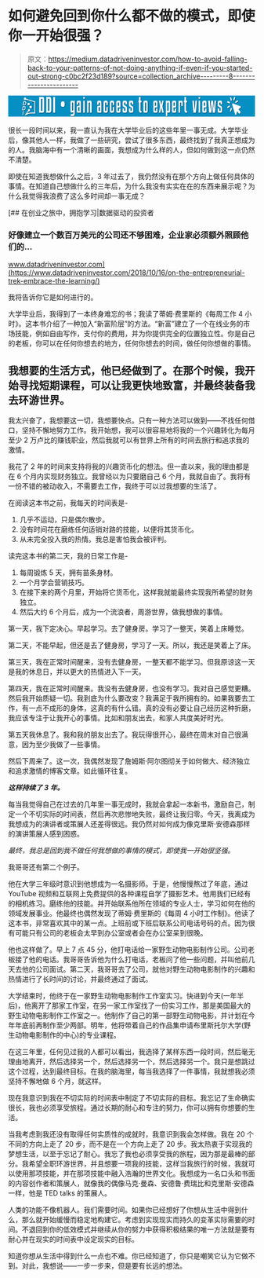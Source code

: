 # 如何避免回到你什么都不做的模式，即使你一开始很强？

> 原文：<https://medium.datadriveninvestor.com/how-to-avoid-falling-back-to-your-patterns-of-not-doing-anything-if-even-if-you-started-out-strong-c0bc2f23d189?source=collection_archive---------8----------------------->

[![](img/36a9b0a51f771f2a32dc34902a955e6d.png)](http://www.track.datadriveninvestor.com/1B9E)

很长一段时间以来，我一直认为我在大学毕业后的这些年里一事无成。大学毕业后，像其他人一样，我做了一些研究，尝试了很多东西，最终找到了我真正想成为的人。我脑海中有一个清晰的画面，我想成为什么样的人，但如何做到这一点仍然不清楚。

即使在知道我想做什么之后，3 年过去了，我仍然没有在那个方向上做任何具体的事情。在知道自己想做什么的三年后，为什么我没有实实在在的东西来展示呢？为什么我觉得我浪费了这么多时间却一事无成？

[](https://www.datadriveninvestor.com/2018/10/16/on-the-entrepreneurial-trek-embrace-the-learning/) [## 在创业之旅中，拥抱学习|数据驱动的投资者

### 好像建立一个数百万美元的公司还不够困难，企业家必须额外照顾他们的…

www.datadriveninvestor.com](https://www.datadriveninvestor.com/2018/10/16/on-the-entrepreneurial-trek-embrace-the-learning/) 

我将告诉你它是如何进行的。

大学毕业后，我得到了一本终身难忘的书；我读了蒂姆·费里斯的《每周工作 4 小时》。这本书介绍了一种加入“新富阶层”的方法。“新富”建立了一个在线业务的市场技能，例如自由写作，支付你的费用，并为你提供完全的位置独立性。你是自己的老板，你可以在任何你想去的地方，任何你想去的时间，做任何你想做的事情。

## 我想要的生活方式，他已经做到了。在那个时候，我开始寻找短期课程，可以让我更快地致富，并最终装备我去环游世界。

我太兴奋了，我想要这一切，我想要快点。只有一种方法可以做到——不找任何借口，坚持不懈地努力工作。我开始想，我可以很容易地将我的一个兴趣转化为每月至少 2 万卢比的赚钱职业，然后我就可以有世界上所有的时间去旅行和追求我的激情。

我花了 2 年的时间来支持将我的兴趣货币化的想法。但一直以来，我的理由都是在 6 个月内实现财务独立。我曾经以为只要磨自己 6 个月，我就自由了。我将有一份不错的被动收入，不需要去工作，我终于可以过我想要的生活了。

在阅读这本书之前，我每天的时间表是-

1.  几乎不运动，只是偶尔散步。
2.  没有时间花在磨练任何适销对路的技能，以便将其货币化。
3.  从未完全投入我的热情。我总是害怕我会被评判。

读完这本书的第二天，我的日常工作是-

1.  每周锻炼 5 天，拥有苗条身材。
2.  一个月学会营销技巧。
3.  在接下来的两个月里，开始将它货币化，这样我就能最终实现我所希望的财务独立。
4.  然后大约 6 个月后，成为一个流浪者，周游世界，做我想做的事情。

第一天，我下定决心。早起学习。去了健身房。学习了一整天，笑着上床睡觉。

第二天，不能早起，但还是去了健身房，学习了一天。所以，我还是笑着上了床。

第三天，我在正常时间醒来，没有去健身房，一整天都不能学习。但我原谅这一天是我的休息日，并以更大的热情进入下一天。

第四天，我在正常时间醒来。我没有去健身房，也没有学习。我对自己感觉更糟。然后我开始质疑一切。我到底为什么要改变？我满足于我所拥有的。如果我要去工作，有一点不成形的身体，这真的有什么错。真的没有必要让自己经历这种折磨，我应该专注于让我开心的事情。比如和朋友出去，和家人共度美好时光。

第五天我休息了。我和我的朋友出去了。我玩得很开心，最终在周末对自己很满意，因为至少我做了一些事情。

然后下周来了。这一次，我偶然发现了詹姆斯·阿尔图彻关于如何做大、经济独立和追求激情的博客文章。如此循环往复。

***这样持续了 3 年。***

每当我觉得自己在过去的几年里一事无成时，我就会拿起一本新书，激励自己，制定一个不切实际的时间表，然后再次悲惨地失败，最终让我归零。今天，我离成为我想成为的演讲者或策展人还差得很远。我仍然对如何成为像克里斯·安德森那样的演讲策展人感到困惑。

*最终，我总是回到我不做任何我想做的事情的模式，即使我一开始很坚强。*

我哥哥还有第二个例子。

他在大学三年级时意识到他想成为一名摄影师。于是，他慢慢熬过了年底，通过 YouTube 视频和互联网上免费提供的各种课程自学了摄影艺术。他用我们已经有的相机练习。磨练他的技能。并开始联系他所在领域的专业人士，学习如何在他的领域发展事业。他最终也偶然发现了蒂姆·费里斯的《每周 4 小时工作制》。他读了这本书，非常喜欢其中的某一点。上班前或下班后联系公司电话号码的点。因为很有可能只有公司的老板会太早到办公室或者会在办公室呆到很晚。

他也这样做了。早上 7 点 45 分，他打电话给一家野生动物电影制作公司。公司老板接了他的电话。我哥哥告诉他为什么打电话，老板问了他一些问题，并叫他前几天去他的公司面试。第二天，我哥哥去了公司，就他对野生动物电影制作的兴趣和热情进行了长时间的讨论，并最终通过了面试。

大学结束时，他终于在一家野生动物电影制作工作室实习。快进到今天(一年半后)，他离开了那家工作室，在另一家工作室找了一份实习工作，那是美国最大的野生动物电影制作工作室之一。他制作了自己的第一部野生动物电影，并计划在今年年底前再制作至少两部。明年，他将带着自己的作品集申请布里斯托尔大学(野生动物电影制作的中心)的专业课程。

在这三年里，任何见过我的人都可以看出，我选择了某样东西一段时间，然后毫无理由地离开，然后选择另一个，然后选择另一个，然后选择另一个。我只是想跳过这个过程，达到最终目标。在我的脑海里，每当我选择了一件事情，我就想我必须坚持不懈地做 6 个月，就这样。

现在我意识到我在不切实际的时间表中制定了不切实际的目标。我忘记了生命确实很长，我也必须享受旅程。通过长期的耐心和专注的努力，你可以拥有你想要的生活。

当我考虑到我还没有取得任何实质性的成就时，我意识到我会怎样做。我在 20 个不同的方向上走了 20 步，而不是在一个方向上走了 20 步。我太热衷于实现我的梦想生活，以至于忘记了耐心。我忘了我也必须享受我的旅程，因为那是最棒的部分。我希望全职环游世界，并且想要一项我的技能，这样当我旅行的时候，我就可以使用那项技能，并在那项技能中融入浩瀚的世界文化。我想成为一名口头和书面的内容创作者和策展人，就像我的偶像马克·曼森、安德鲁·费瑞比和克里斯·安德森一样，他是 TED talks 的策展人。

人类的功能不像机器人。我们需要时间。如果你已经想好了你想从生活中得到什么，那么就开始缓慢而稳定地构建它。考虑到实现现实而持久的变革实际需要的时间。不退回到你的低效模式并继续从你的努力中获得积极结果的唯一方法就是要有耐心并在现实的时间表中设定现实的目标。

知道你想从生活中得到什么一点也不难。你已经知道了，你只是嘲笑它认为它做不到。对此，我想说——一步一步来，但是要有长远的想法。
